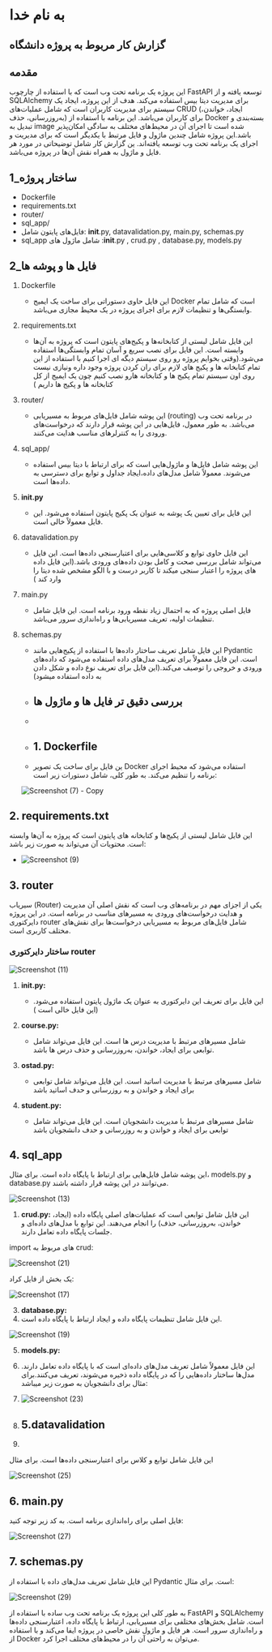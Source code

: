 # به نام خدا 

## گزارش کار مربوط به پروژه دانشگاه


## مقدمه


این پروژه یک برنامه تحت وب است که با استفاده از چارچوب FastAPI توسعه یافته و از SQLAlchemy برای مدیریت دیتا بیس استفاده می‌کند. هدف از این پروژه، ایجاد یک سیستم برای مدیریت کاربران است که شامل عملیات‌های CRUD (ایجاد، خواندن، به‌روزرسانی، حذف) برای کاربران می‌باشد. این برنامه با استفاده 
از Docker بسته‌بندی و تبدیل به image شده است تا اجرای آن در محیط‌های مختلف به سادگی امکان‌پذیر باشد.این پروژه شامل چندین ماژول و فایل مرتبط با یکدیگر است که برای مدیریت و اجرای یک برنامه تحت وب توسعه یافته‌اند.
ین گزارش کار شامل توضیحاتی در مورد هر فایل و ماژول به همراه نقش آن‌ها در پروژه می‌باشد.




## 1_ساختار پروژه
- Dockerfile
- requirements.txt
- router/
- sql_app/
- فایل‌های پایتون شامل: __init__.py, datavalidation.py, main.py, schemas.py
- sql_app شامل ماژول های :__init__.py , crud.py , database.py, models.py

## 2_فایل ها و پوشه ها
1. Dockerfile
   - این فایل حاوی دستوراتی برای ساخت یک ایمیج Docker است که شامل تمام وابستگی‌ها و تنظیمات لازم برای اجرای پروژه در یک محیط مجازی می‌باشد.

2. requirements.txt
   - این فایل شامل لیستی از کتابخانه‌ها و پکیج‌های پایتون است که پروژه به آن‌ها وابسته است. این فایل برای نصب سریع و آسان تمام وابستگی‌ها استفاده می‌شود.(وقتی بخوایم پروژه رو روی سیستم دیگه ای اجرا کنیم با استفاده از این تمام کتابخانه ها و پکیج های لازم برای ران کردن پروژه وجود داره ونیازی نیست روی اون سیستم تمام پکیج ها و کتابخانه هارو نصب کنیم چون یک ایمیج از کل کتابخانه ها و پکیج ها داریم )

3. router/
   - این پوشه شامل فایل‌های مربوط به مسیریابی (routing) در برنامه تحت وب می‌باشد. به طور معمول، فایل‌هایی در این پوشه قرار دارند که درخواست‌های ورودی را به کنترلرهای مناسب هدایت می‌کنند.

4. sql_app/
   - این پوشه شامل فایل‌ها و ماژول‌هایی است که برای ارتباط با دیتا بیس استفاده می‌شوند. معمولاً شامل مدل‌های داده،ایجاد جداول و توابع  برای دسترسی به داده‌ها است.

5. **__init__.py**
   - این فایل برای تعیین یک پوشه به عنوان یک پکیج پایتون استفاده می‌شود. این فایل معمولاً خالی است.

6. datavalidation.py
   - این فایل حاوی توابع و کلاسی‌هایی برای اعتبارسنجی داده‌ها است. این فایل می‌تواند شامل بررسی صحت و کامل بودن داده‌های ورودی باشد.(این فایل داده های پروژه را اعتبار سنجی میکند تا کاربر درست و با الگو مشخص شده دیتا را وارد کند )

7. main.py
   - فایل اصلی پروژه که به احتمال زیاد نقطه ورود برنامه است. این فایل شامل تنظیمات اولیه، تعریف مسیریابی‌ها و راه‌اندازی سرور می‌باشد.

8. schemas.py
   - این فایل شامل تعریف ساختار داده‌ها با استفاده از پکیج‌هایی مانند Pydantic است. این فایل معمولاً برای تعریف مدل‌های داده استفاده می‌شود که داده‌های ورودی و خروجی را توصیف می‌کند.(این فایل برای تعریف نوع داده و شکل دادن به داده استفاده میشود)
  
   - ## بررسی دقیق تر فایل ها و ماژول ها
   - 
   - ## 1. Dockerfile
   - ین فایل برای ساخت یک تصویر Docker استفاده می‌شود که محیط اجرای برنامه را تنظیم می‌کند. به طور کلی، شامل دستورات زیر است:

   ![Screenshot (7) - Copy](https://github.com/yasaman-qpr/class/assets/163880515/a3c7879a-c7cf-424b-8de2-968e2756bf3a)


## 2. requirements.txt
این فایل شامل لیستی از پکیج‌ها و کتابخانه های پایتون است که پروژه به آن‌ها وابسته است. محتویات آن می‌تواند به صورت زیر باشد:

- ![Screenshot (9)](https://github.com/yasaman-qpr/class/assets/163880515/718673ea-e3dd-4204-b16f-64d62dfa0705)


## 3. router
سیریاب (Router) یکی از اجزای مهم در برنامه‌های وب است که نقش اصلی آن مدیریت و هدایت درخواست‌های ورودی به مسیرهای مناسب در برنامه است. در این پروژه دایرکتوری router شامل فایل‌های مربوط به مسیریابی درخواست‌ها برای نقش‌های مختلف کاربری است.
### ساختار دایرکتوری router

![Screenshot (11)](https://github.com/yasaman-qpr/class/assets/163880515/e36cbcd4-0dcb-405e-962e-285b9f42aa72)

1. **__init__.py:**
   - این فایل برای تعریف این دایرکتوری به عنوان یک ماژول پایتون استفاده می‌شود.(این فایل خالی است )

2. **course.py:**
   - شامل مسیرهای مرتبط با مدیریت درس ها است. این فایل می‌تواند شامل توابعی برای ایجاد، خواندن، به‌روزرسانی و حذف درس ها باشد.

3. **ostad.py:**
   - شامل مسیرهای مرتبط با مدیریت اساتید است. این فایل می‌تواند شامل توابعی برای ایجاد و خواندن و به روزرسانی و حدف اساتید باشد

4. **student.py:**
   - شامل مسیرهای مرتبط با مدیریت دانشجویان است. این فایل می‌تواند شامل توابعی برای ایجاد و خواندن و به روزرسانی و حدف دانشجویان باشد
  
## 4. sql_app
این پوشه شامل فایل‌هایی برای ارتباط با پایگاه داده است. برای مثال، models.py و database.py می‌توانند در این پوشه قرار داشته باشند.


![Screenshot (13)](https://github.com/yasaman-qpr/class/assets/163880515/39a2e658-0ff9-4f9e-b64c-052b9ad4d5d6)


1. **crud.py:**
این فایل شامل توابعی است که عملیات‌های اصلی پایگاه داده (ایجاد، خواندن، به‌روزرسانی، حذف) را انجام می‌دهند. این توابع با مدل‌های داده‌ای و جلسات پایگاه داده تعامل دارند.


import های مربوط به crud:

![Screenshot (21)](https://github.com/yasaman-qpr/class/assets/163880515/db8cf9e5-90cb-416e-8dd8-9d1301d5b143)



یک بخش از فایل کراد:


![Screenshot (17)](https://github.com/yasaman-qpr/class/assets/163880515/8386d30b-4def-4da9-82e9-4d439c6f0912)


   


3. **database.py:**
4. این فایل شامل تنظیمات پایگاه داده و ایجاد ارتباط با پایگاه داده است.

![Screenshot (19)](https://github.com/yasaman-qpr/class/assets/163880515/0d7c56dc-c371-49cb-b79e-1758d15475ca)






5. **models.py:**

6. این فایل معمولاً شامل تعریف مدل‌های داده‌ای است که با پایگاه داده تعامل دارند. مدل‌ها ساختار داده‌هایی را که در پایگاه داده ذخیره می‌شوند، تعریف می‌کنند.برای مثال برای دانشجویان به صورت زیر میباشد:

7. ![Screenshot (23)](https://github.com/yasaman-qpr/class/assets/163880515/9ac611ff-a332-464d-a8bc-ad5e345608ee)

8. ## 5.datavalidation
9. 
این فایل شامل توابع و کلاس‌ برای اعتبارسنجی داده‌ها است. برای مثال

![Screenshot (25)](https://github.com/yasaman-qpr/class/assets/163880515/cbc50212-1a54-4336-9317-c41d327bd0ad)


## 6. main.py
فایل اصلی برای راه‌اندازی برنامه است. به کد زیر توجه کنید:

![Screenshot (27)](https://github.com/yasaman-qpr/class/assets/163880515/ada31f39-ec14-4281-984f-c9e59eb50824)


## 7. schemas.py
این فایل شامل تعریف مدل‌های داده با استفاده از Pydantic است. برای مثال:

![Screenshot (29)](https://github.com/yasaman-qpr/class/assets/163880515/5da28747-ddec-45d9-a5cd-da5317c51471)


به طور کلی این پروژه یک برنامه تحت وب ساده با استفاده از FastAPI و SQLAlchemy است. شامل بخش‌های مختلفی برای مسیریابی، ارتباط با پایگاه داده، اعتبارسنجی داده‌ها و راه‌اندازی سرور است. هر فایل و ماژول نقش خاصی در پروژه ایفا می‌کند و با استفاده از Docker می‌توان به راحتی آن را در محیط‌های مختلف اجرا کرد.







